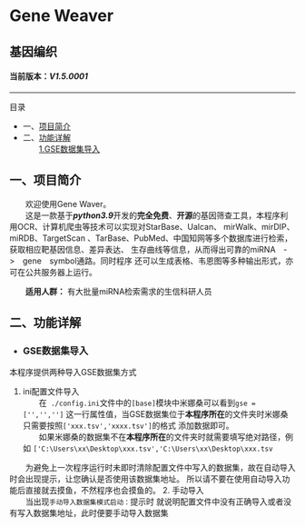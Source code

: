 # Gene Weaver
## 基因编织
#### 当前版本：***V1.5.0001***

---
目录
- 一、[项目简介](#index1)
- 二、[功能详解](#index2)  
  [1.GSE数据集导入](#title1)

## <span id='index1'>一、项目简介</span>
  欢迎使用Gene Waver。\
  这是一款基于***python3.9***开发的**完全免费**、**开源**的基因筛查工具，本程序利
  用OCR、计算机爬虫等技术可以实现对StarBase、Ualcan、 mirWalk、mirDIP、miRDB、TargetScan
、TarBase、PubMed、中国知网等多个数据库进行检索，获取相应靶基因信息、差异表达、
生存曲线等信息，从而得出可靠的miRNA -> gene symbol通路。同时程序
还可以生成表格、韦恩图等多种输出形式，亦可在公共服务器上运行。  
  

  **适用人群：** 有大批量miRNA检索需求的生信科研人员
## <span id='index2'>二、功能详解</span>  
- ### <span id='title1'>GSE数据集导入</span>  
本程序提供两种导入GSE数据集方式
1. ini配置文件导入  
  在` ./config.ini`文件中的`[base]`模块中米娜桑可以看到`gse = ['','','']`
这一行属性值，当GSE数据集位于**本程序所在**的文件夹时米娜桑只需要按照`['xxx.tsv','xxxx.tsv']`的格式
添加数据即可。  
  如果米娜桑的数据集不在**本程序所在**的文件夹时就需要填写绝对路径，例如
`['C:\Users\xx\Desktop\xxx.tsv','C:\Users\xx\Desktop\xxx.tsv`

  为避免上一次程序运行时未即时清除配置文件中写入的数据集，故在自动导入时会出现提示，让您确认是否使用该数据集地址。
所以请不要在使用自动导入功能后直接就去摸鱼，不然程序也会摸鱼的。
2. 手动导入  
  当出现`手动导入数据集模式启动：`提示时
就说明配置文件中没有正确导入或者没有写入数据集地址，此时便要手动导入数据集
